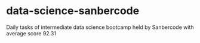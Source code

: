 # data-science-sanbercode
Daily tasks of intermediate data science bootcamp held by Sanbercode with average score 92.31
